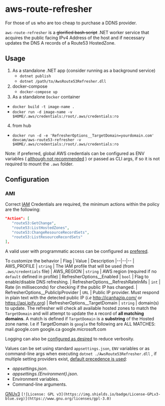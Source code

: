# aws-route-refresher

For those of us who are too cheap to purchase a DDNS provider.

`aws-route-refresher` is a ~~glorified bash script~~ .NET worker service that acquires the public facing IPv4 Address of the host and if necessary updates the DNS A records of a Route53 HostedZone.

## Usage

 1. As a standalone .NET app (consider running as a background service)
	 - `dotnet publish`
	 -  `dotnet /path/to/AwsRoute53Refresher.dll`
 2. docker-compose
	 - `docker-compose up`
 3. As a standalone `Docker` container
   - `docker build -t image-name .`
   - `docker run -d image-name -v $HOME/.aws/credentials:/root/.aws/credentials:ro`
 4. from hub
   - `docker run -d -e 'RefresherOptions__TargetDomain=yourdomain.com' devcam/aws-route53-refresher -v $HOME/.aws/credentials:/root/.aws/credentials:ro`

Note: if preferred, global AWS credentials can be configured as ENV variables ( [although not recommended](https://diogomonica.com/2017/03/27/why-you-shouldnt-use-env-variables-for-secret-data/) ) or passed as CLI args, if so it is not required to mount the `.aws` folder. 

## Configuration

### AMI
Correct [IAM](https://aws.amazon.com/iam/) Credentials are required, the minimum actions within the policy are the following:
```json
"Action": [
   "route53:GetChange",
   "route53:ListHostedZones",
   "route53:ChangeResourceRecordSets",
   "route53:ListResourceRecordSets"
],
```
A valid user with programmatic access can be configured as [prefered](https://docs.aws.amazon.com/sdk-for-net/v2/developer-guide/net-dg-config-creds.html#creds-file). 

To customize the behavior
| Flag | Value | Description
|--|--|--
| AWS_PROFILE | `string` | The IAM profile that will be used (from `.aws/credentials` file)
| AWS_REGION | `string` | AWS region (required if no `default` defined in profile)
| RefresherOptions__Enabled | `bool` | Flag to enable/disable DNS refreshing.
| RefresherOptions__RefreshRateInMs | `int` | Rate (in milliseconds) for checking if the public IP has changed.
| RefresherOptions__PublicIpProvider | `URL` | Public IP provider. Must respond in plain text with the detected public IP (*i.e* http://icanhazip.com/ or https://api.ipify.org)
| RefresherOptions__TargetDomain | `string` | domain(s) to update. The refresher will check all available hosted zones to match the `TargetDomain` and will attempt to update the `A` record of **all matching domains**. A match is defined if `TargetDomain` is a **substring** of the Hosted zone name. I.e if TargetDomain is `google` the following are ALL MATCHES: mail.google.com google.ca google.microsoft.com

Logging can also be [configured as desired](https://docs.microsoft.com/en-us/dotnet/core/extensions/logging) to reduce verbosity.

Values can be set using standard `appsettings.json`, `ENV` variables or as command-line args when executing `dotnet ./AwsRoute53Refresher.dll` , if multiple setting providers exist, [default precedence is used](https://docs.microsoft.com/en-us/dotnet/core/extensions/generic-host):

-   _appsettings.json_.
-   _appsettings.{Environment}.json_.
-   Environment variables.
-   Command-line arguments. 

[GNUv3](https://www.gnu.org/licenses/gpl-3.0.en.html)
`[![License: GPL v3](https://img.shields.io/badge/License-GPLv3-blue.svg)](https://www.gnu.org/licenses/gpl-3.0)`
